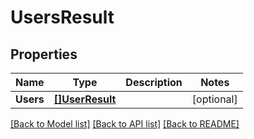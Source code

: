 # UsersResult

## Properties

Name | Type | Description | Notes
------------ | ------------- | ------------- | -------------
**Users** | [**[]UserResult**](UserResult.md) |  | [optional] 

[[Back to Model list]](../README.md#documentation-for-models) [[Back to API list]](../README.md#documentation-for-api-endpoints) [[Back to README]](../README.md)



